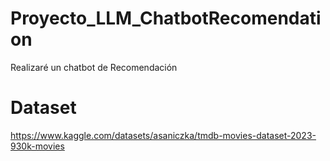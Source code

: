 # Proyecto_LLM_ChatbotRecomendation
Realizaré un chatbot de Recomendación

# Dataset
https://www.kaggle.com/datasets/asaniczka/tmdb-movies-dataset-2023-930k-movies
